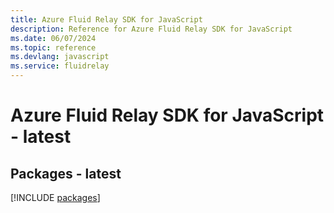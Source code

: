 ```yaml
---
title: Azure Fluid Relay SDK for JavaScript
description: Reference for Azure Fluid Relay SDK for JavaScript
ms.date: 06/07/2024
ms.topic: reference
ms.devlang: javascript
ms.service: fluidrelay
---
```

# Azure Fluid Relay SDK for JavaScript - latest
## Packages - latest
[!INCLUDE [packages](fluid-relay-index.md)]